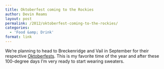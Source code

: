 ```yaml
---
title: Oktoberfest coming to the Rockies
author: Devin Reams
layout: post
permalink: /2012/oktoberfest-coming-to-the-rockies/
categories:
  - 'Food &amp; Drink'
format: link
---
```

We&#8217;re planning to head to Breckenridge and Vail in September for their respective [Oktoberfests][1]. This is my favorite time of the year and after these 100-degree days I&#8217;m very ready to start wearing sweaters.

 [1]: http://cosnow.com/2012/08/18/oktoberfest-2012-events-in-colorado/